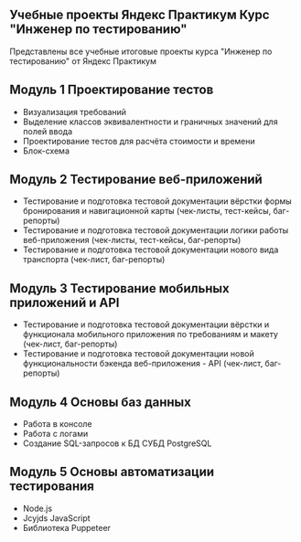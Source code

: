 ## Учебные проекты Яндекс Практикум Курс "Инженер по тестированию"

Представлены все учебные итоговые проекты курса "Инженер по тестированию" от Яндекс Практикум


## Модуль 1 Проектирование тестов

- Визуализация требований
- Выделение классов эквивалентности и граничных значений для полей ввода
- Проектирование тестов для расчёта стоимости и времени
- Блок-схема

## Модуль 2 Тестирование веб-приложений

- Тестирование и подготовка тестовой документации вёрстки формы бронирования и навигационной карты (чек-листы, тест-кейсы, баг-репорты)
- Тестирование и подготовка тестовой документации логики работы веб-приложения (чек-листы, тест-кейсы, баг-репорты)
- Тестирование и подготовка тестовой документации нового вида транспорта (чек-лист, баг-репорты)

## Модуль 3 Тестирование мобильных приложений и API

- Тестирование и подготовка тестовой документации вёрстки и функционала мобильного приложения по требованиям и макету (чек-лист, баг-репорты) 
- Тестирование и подготовка тестовой документации новой функциональности бэкенда веб-приложения - API (чек-лист, баг-репорты)

## Модуль 4 Основы баз данных

- Работа в консоле
- Работа с логами
- Создание SQL-запросов к БД СУБД PostgreSQL

## Модуль 5 Основы автоматизации тестирования

- Node.js
- Jcyjds JavaScript
- Библиотека Puppeteer
